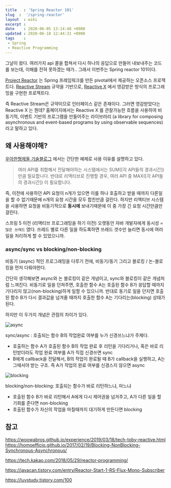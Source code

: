 ```yaml
---
title   : 'Spring Reactor 101' 
slug  :  '/spring-reactor'
layout  : wiki 
excerpt : 
date    : 2020-06-05 13:14:48 +0900
updated : 2020-06-18 12:44:31 +0900
tags    : 
 - Spring
 - Reactive Programming
---
```


그날이 왔다. 여러가지 api 콜을 합쳐서 다시 하나의 응답으로 만들어 내보내주는 코드를 보는데, 이해를 전혀 못하겠는 때가.. 그래서 이번주는 Spring reactor 101이다. 

[Project Reactor](https://projectreactor.io/) 는 Spring 프레임워크를 만든 pivotal에서 제공하는 오픈소스 프로젝트다. [Reactive Stream](https://www.reactive-streams.org/) 규약을 기반으로, [Reactive X](https://reactivex.io/) 에서 영감받은 방식의 프로그래밍을 구현한 프로젝트다. 

즉 Reactive Stream은 규약이므로 인터페이스 같은 존재이다. 그러면  영감받았다는 Reactive X 는 뭔데? 홈페이지에서는 Reactive X 를 관찰가능한 흐름을 사용하여 비동기적, 이벤트 기반의 프로그램을 만들어주는 라이브러리 (a library for composing asynchronous and event-based programs by using observable sequences) 라고 말하고 있다. 

## 왜 사용해야해? 
[우아한형제들 기술블로그](https://woowabros.github.io/experience/2019/03/18/tech-toby-reactive.html) 에서는 간단한 예제로 사용 이유를 설명하고 있다. 

> 여러 API를 취합해서 전달해야하는 시스템에서는 SUM([각 API들의 경과시간]) 만큼 필요합니다. 반대로 리액티브로 진행할 경우, 여러 API 중 MAX([각 API들의 경과시간]) 이 필요합니다. 

즉, 이전에 사용하던 API 요청이 n개가 있으면 이를 하나 호출하고 받을 때까지 다른일을 할 수 없기때문에 n개의 요청 시간을 모두 합친만큼 걸린다. 하지만 리액티브 시스템을 사용하면 요청을 비동기적으로 **동시에** 보내기때문에 이 중 가장 긴 요청 시간만큼만 걸린다. 

스프링 5 이전 (리액티브 프로그래밍을 하기 이전) 오랫동안 자바 개발자에게 동시성 = `많은 쓰레드` 였다. 쓰레드 별로 다른 일을 하도록하면 쓰레드 갯수만 늘리면 동시에 여러 일을 처리하게 할 수 있었으니까. 




### async/sync vs blocking/non-blocking
 
비동기 (async) 적인 프로그래밍을 다루기 전에, 비동기/동기 그리고 블로킹 / 논-블로킹을 먼저 다뤄야한다. 

간단히 생각해보면 async와 논 블로킹이 같은 개념이고, sync와 블로킹이 같은 개념처럼 느껴진다. 비동기로 일을 던져주면, 호출한 함수 A는 호출된 함수 B가 응답할 때까지 기다리지 않고(non-blocking)하게 일할 수 있으니까. 반대로 동기로 일을 던지면 호출된 함수 B가 다시 결과값을 넘겨줄 때까지 호출한 함수 A는 기다리는(blocking) 상태가 된다. 

하지만 이 두가지 개념은 관점의 차이가 있다. 

![async](./async.png)

sync/async : 호출되는 함수 B의 작업완료 여부를 누가 신경쓰느냐가 주제다. 
   - 호출하는 함수 A가 호출된 함수 B의 작업 완료 후 리턴을 기다리거나, 혹은 바로 리턴받더라도 작업 완료 여부를 A가 직접 신경쓰면 sync
   - B에게 callback을 전달해서, B의 작업이 완료될 때 B가 callback을 실행하고, A는 그때서야 받는 구조. 즉 A가 작업의 완료 여부를 신경스지 않으면 async 
     
![blocking](./blocking.png)     

blocking/non-blocking: 호출되는 함수가 바로 리턴하느냐, 마느냐 
  - 호출된 함수 B가 바로 리턴해서 A에게 다시 제어권을 넘겨주고, A가 다른 일을 할 기회를 준다면 non-blocking
  - 호출된 함수가 자신의 작업을 마칠때까지 대기하게 만든다면 blocking 
    


## 참고 
https://woowabros.github.io/experience/2019/03/18/tech-toby-reactive.html
https://homoefficio.github.io/2017/02/19/Blocking-NonBlocking-Synchronous-Asynchronous/

https://tech.kakao.com/2018/05/29/reactor-programming/

https://javacan.tistory.com/entry/Reactor-Start-1-RS-Flux-Mono-Subscriber

https://luvstudy.tistory.com/100
